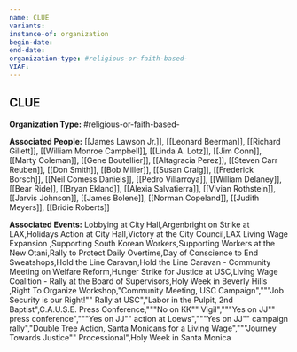 ```yaml
---
name: CLUE
variants: 
instance-of: organization
begin-date: 
end-date: 
organization-type: #religious-or-faith-based-
VIAF: 
---
```

## CLUE

**Organization Type:** #religious-or-faith-based-

**Associated People:** [[James Lawson Jr.]], [[Leonard Beerman]], [[Richard Gillett]], [[William Monroe Campbell]], [[Linda A. Lotz]], [[Jim Conn]], [[Marty Coleman]], [[Gene Boutellier]], [[Altagracia Perez]], [[Steven Carr Reuben]], [[Don Smith]], [[Bob Miller]], [[Susan Craig]], [[Frederick Borsch]], [[Neil Comess Daniels]], [[Pedro Villarroya]], [[William Delaney]], [[Bear Ride]], [[Bryan Ekland]], [[Alexia Salvatierra]], [[Vivian Rothstein]], [[Jarvis Johnson]], [[James Bolene]], [[Norman Copeland]], [[Judith Meyers]], [[Bridie Roberts]]

**Associated Events:** Lobbying at City Hall,Argenbright on Strike at LAX,Holidays Action at City Hall,Victory at the City Council,LAX Living Wage Expansion ,Supporting South Korean Workers,Supporting Workers at the New Otani,Rally to Protect Daily Overtime,Day of Conscience to End Sweatshops,Hold the Line Caravan,Hold the Line Caravan - Community Meeting on Welfare Reform,Hunger Strike for Justice at USC,Living Wage Coalition - Rally at the Board of Supervisors,Holy Week in Beverly Hills ,Right To Organize Workshop,"Community Meeting, USC Campaign","""Job Security is our Right!"" Rally at USC","Labor in the Pulpit, 2nd Baptist",C.A.U.S.E. Press Conference,"""No on KK"" Vigil","""Yes on JJ"" press conference","""Yes on JJ"" action at Loews","""Yes on JJ"" campaign rally","Double Tree Action, Santa Monicans for a Living Wage","""Journey Towards Justice"" Processional",Holy Week in Santa Monica